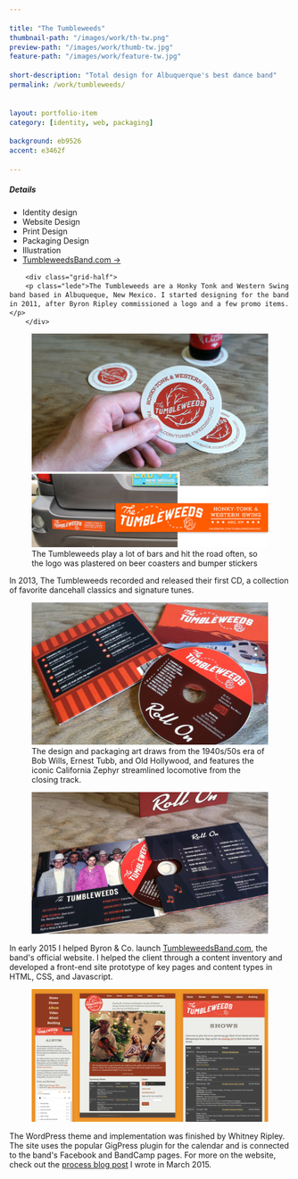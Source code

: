 ```yaml
---

title: "The Tumbleweeds"
thumbnail-path: "/images/work/th-tw.png"
preview-path: "/images/work/thumb-tw.jpg"
feature-path: "/images/work/feature-tw.jpg"

short-description: "Total design for Albuquerque's best dance band"
permalink: /work/tumbleweeds/


layout: portfolio-item
category: [identity, web, packaging]

background: eb9526
accent: e3462f

---
```


<div class="row">
        <div class="grid-half grid-flip portfolio-detail-box gutterless"><h5>Details</h5>
<ul class="list-unstyled">
<li><i class="fa fa-eye"></i> Identity design</li>
<li><i class="fa fa-file-code-o"></i> Website Design</li>
<li><i class="fa fa-file-o"></i> Print Design</li>
<li><i class="fa fa-cube"></i> Packaging Design</li>
<li><i class="fa fa-pencil"></i> Illustration</li>
<li><a class="button button-large button-white" href="http://tumbleweedsband.com">TumbleweedsBand.com &rarr;</a></li>
</ul>
</div>

        <div class="grid-half">
        <p class="lede">The Tumbleweeds are a Honky Tonk and Western Swing band based in Albuqueque, New Mexico. I started designing for the band in 2011, after Byron Ripley commissioned a logo and a few promo items.</p>
        </div>
</div>

<figure><img src="/images/work/tw-swag.jpg" alt="The Tumbleweeds logo on coasters and bumper stickers"/><figcaption>The Tumbleweeds play a lot of bars and hit the road often, so the logo was plastered on beer coasters and bumper stickers</figcaption></figure>

In 2013, The Tumbleweeds recorded and released their first CD, a collection of favorite dancehall classics and signature tunes.

<figure><img src="/images/work/tw-roll-on-pkg-1.jpg" alt="printed compact disc, CD cover and tracklist"/><figcaption>The design and packaging art draws from the 1940s/50s era of Bob Wills, Ernest Tubb, and Old Hollywood, and features the iconic California Zephyr streamlined locomotive from the closing track.</figcaption></figure>

<figure><img src="/images/work/tw-roll-on-pkg-2.jpg" alt="printed compact disc and interior foldout"/>
</figure>


In early 2015 I helped Byron & Co. launch [TumbleweedsBand.com](http://tumbleweedsband.com), the band's official website. I helped the client through a content inventory and developed a front-end site prototype of key pages and content types in HTML, CSS, and Javascript. 

<figure><a href="http://tumbleweedsband.com"></a><img src="/images/post-images/tw-web-preview.jpg" alt="preview of 3 Tumblweeds website pages at different widths"></a></figure>

The WordPress theme and implementation was finished by Whitney Ripley. The site uses the popular GigPress plugin for the calendar and is connected to the band's Facebook and BandCamp pages. For more on the website, check out the [process blog post](http://nicksimson.com/new-tumbleweeds-website/) I wrote in March 2015.